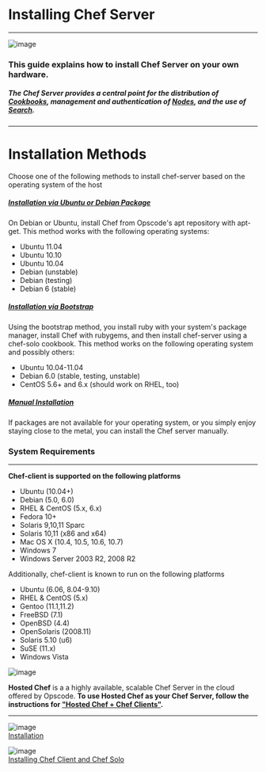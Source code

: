 Installing Chef Server
======================

  

* * * * *

![image](../attachments/18645041/19005522.png)

  

### This guide explains how to install Chef Server on your own hardware.

##### The Chef Server provides a central point for the distribution of [Cookbooks](Cookbooks.html "Cookbooks"), management and authentication of [Nodes](Nodes.html "Nodes"), and the use of [Search](Search.html "Search").

  

* * * * *

Installation Methods
====================

Choose one of the following methods to install chef-server based on the
operating system of the host

##### [Installation via Ubuntu or Debian Package](Installing%20Chef%20Server%20on%20Debian%20or%20Ubuntu%20using%20Packages.html "Installing Chef Server on Debian or Ubuntu using Packages")

On Debian or Ubuntu, install Chef from Opscode's apt repository with
apt-get. This method works with the following operating systems:

-   Ubuntu 11.04
-   Ubuntu 10.10
-   Ubuntu 10.04
-   Debian (unstable)
-   Debian (testing)
-   Debian 6 (stable)

##### [Installation via Bootstrap](Installing%20Chef%20Server%20using%20Chef%20Solo.html "Installing Chef Server using Chef Solo")

Using the bootstrap method, you install ruby with your system's package
manager, install Chef with rubygems, and then install chef-server using
a chef-solo cookbook. This method works on the following operating
system and possibly others:

-   Ubuntu 10.04-11.04
-   Debian 6.0 (stable, testing, unstable)
-   CentOS 5.6+ and 6.x (should work on RHEL, too)

##### [Manual Installation](Installing%20Chef%20Server%20Manually.html "Installing Chef Server Manually")

If packages are not available for your operating system, or you simply
enjoy staying close to the metal, you can install the Chef server
manually.

  

### System Requirements

* * * * *

**Chef-client is supported on the following platforms**

-   Ubuntu (10.04+)
-   Debian (5.0, 6.0)
-   RHEL & CentOS (5.x, 6.x)
-   Fedora 10+
-   Solaris 9,10,11 Sparc
-   Solaris 10,11 (x86 and x64)
-   Mac OS X (10.4, 10.5, 10.6, 10.7)
-   Windows 7
-   Windows Server 2003 R2, 2008 R2

Additionally, chef-client is known to run on the following platforms

-   Ubuntu (6.06, 8.04-9.10)
-   RHEL & CentOS (5.x)
-   Gentoo (11.1,11.2)
-   FreeBSD (7.1)
-   OpenBSD (4.4)
-   OpenSolaris (2008.11)
-   Solaris 5.10 (u6)
-   SuSE (11.x)
-   Windows Vista

  

  

![image](../attachments/18645041/19005523.jpg)

**Hosted Chef** is a a highly available, scalable Chef Server in the
cloud offered by Opscode. **To use Hosted Chef as your Chef Server,
follow the instructions for ["Hosted Chef + Chef
Clients"](Installation.html "Installation").**

* * * * *

![image](../attachments/18645041/21463080.png)   
[Installation](Installation.html "Installation")

![image](../attachments/18645041/21463079.png)   
[Installing Chef Client and Chef
Solo](Installing%20Chef%20Client%20and%20Chef%20Solo.html "Installing Chef Client and Chef Solo")

  
  

  
